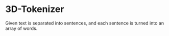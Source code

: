 # 3D-Tokenizer
Given text is separated into sentences, and each sentence is turned into an array of words.
